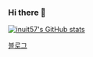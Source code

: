 ### Hi there 👋
[![inuit57's GitHub stats](https://github-readme-stats.vercel.app/api?username=inuit57)](https://github.com/anuraghazra/github-readme-stats)

[블로그](https://velog.io/@inuit57)

<!--
**inuit57/inuit57** is a ✨ _special_ ✨ repository because its `README.md` (this file) appears on your GitHub profile.

Here are some ideas to get you started:

- 🔭 I’m currently working on ...
- 🌱 I’m currently learning ...
- 👯 I’m looking to collaborate on ...
- 🤔 I’m looking for help with ...
- 💬 Ask me about ...
- 📫 How to reach me: ...
- 😄 Pronouns: ...
- ⚡ Fun fact: ...
-->

